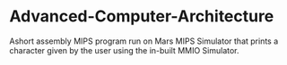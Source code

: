 # Advanced-Computer-Architecture

Ashort assembly MIPS program run on Mars MIPS Simulator that prints a character given by the user using the in-built MMIO Simulator.
